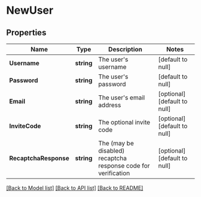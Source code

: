# NewUser

## Properties
Name | Type | Description | Notes
------------ | ------------- | ------------- | -------------
**Username** | **string** | The user&#39;s username | [default to null]
**Password** | **string** | The user&#39;s password | [default to null]
**Email** | **string** | The user&#39;s email address | [optional] [default to null]
**InviteCode** | **string** | The optional invite code | [optional] [default to null]
**RecaptchaResponse** | **string** | The (may be disabled) recaptcha response code for verification | [optional] [default to null]

[[Back to Model list]](../README.md#documentation-for-models) [[Back to API list]](../README.md#documentation-for-api-endpoints) [[Back to README]](../README.md)


